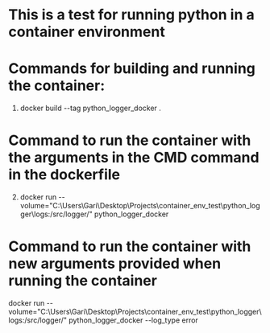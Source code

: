 # This is a test for running python in a container environment

# Commands for building and running the container:

1. docker build --tag python_logger_docker .

# Command to run the container with the arguments in the CMD command in the dockerfile

2. docker run --volume="C:\Users\Gari\Desktop\Projects\container_env_test\python_logger\logs\:/src/logger/" python_logger_docker

# Command to run the container with new arguments provided when running the container

docker run --volume="C:\Users\Gari\Desktop\Projects\container_env_test\python_logger\logs\:/src/logger/" python_logger_docker --log_type error
